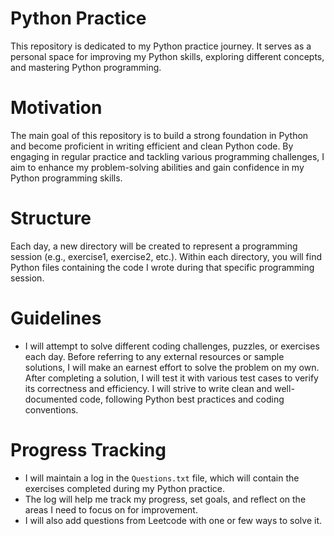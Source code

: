 # Python Practice
This repository is dedicated to my Python practice journey. It serves as a personal space for improving my Python skills, exploring different concepts, and mastering Python programming.

# Motivation
The main goal of this repository is to build a strong foundation in Python and become proficient in writing efficient and clean Python code. By engaging in regular practice and tackling various programming challenges, I aim to enhance my problem-solving abilities and gain confidence in my Python programming skills.

# Structure
Each day, a new directory will be created to represent a programming session (e.g., exercise1, exercise2, etc.). Within each directory, you will find Python files containing the code I wrote during that specific programming session.

# Guidelines
* I will attempt to solve different coding challenges, puzzles, or exercises each day. Before referring to any external resources or sample solutions, I will make an earnest effort to solve the problem on my own. After completing a solution, I will test it with various test cases to verify its correctness and efficiency. I will strive to write clean and well-documented code, following Python best practices and coding conventions.

# Progress Tracking
* I will maintain a log in the `Questions.txt` file, which will contain the exercises completed during my Python practice.
* The log will help me track my progress, set goals, and reflect on the areas I need to focus on for improvement.
* I will also add questions from Leetcode with one or few ways to solve it.
  

